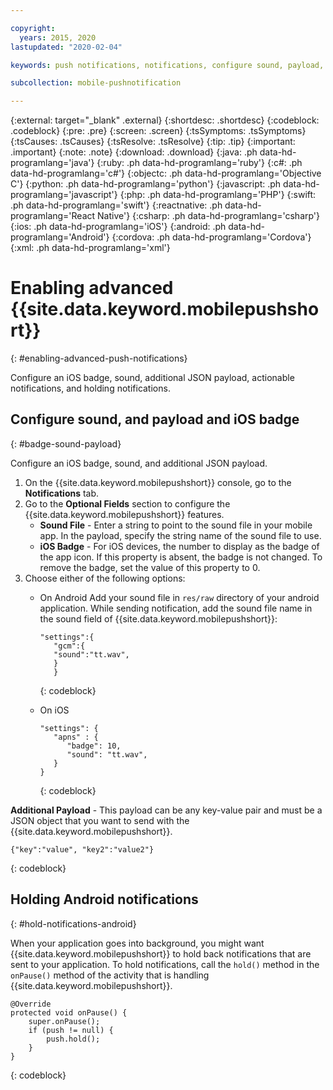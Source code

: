 ```yaml
---

copyright:
  years: 2015, 2020
lastupdated: "2020-02-04"

keywords: push notifications, notifications, configure sound, payload, ios badge, holding android notification

subcollection: mobile-pushnotification

---
```


{:external: target="_blank" .external}
{:shortdesc: .shortdesc}
{:codeblock: .codeblock}
{:pre: .pre}
{:screen: .screen}
{:tsSymptoms: .tsSymptoms}
{:tsCauses: .tsCauses}
{:tsResolve: .tsResolve}
{:tip: .tip}
{:important: .important}
{:note: .note}
{:download: .download}
{:java: .ph data-hd-programlang='java'}
{:ruby: .ph data-hd-programlang='ruby'}
{:c#: .ph data-hd-programlang='c#'}
{:objectc: .ph data-hd-programlang='Objective C'}
{:python: .ph data-hd-programlang='python'}
{:javascript: .ph data-hd-programlang='javascript'}
{:php: .ph data-hd-programlang='PHP'}
{:swift: .ph data-hd-programlang='swift'}
{:reactnative: .ph data-hd-programlang='React Native'}
{:csharp: .ph data-hd-programlang='csharp'}
{:ios: .ph data-hd-programlang='iOS'}
{:android: .ph data-hd-programlang='Android'}
{:cordova: .ph data-hd-programlang='Cordova'}
{:xml: .ph data-hd-programlang='xml'}

# Enabling advanced {{site.data.keyword.mobilepushshort}}
{: #enabling-advanced-push-notifications}

Configure an iOS badge, sound, additional JSON payload, actionable notifications, and holding notifications.

## Configure sound, and payload and iOS badge
{: #badge-sound-payload}

Configure an iOS badge, sound, and additional JSON payload.

1. On the {{site.data.keyword.mobilepushshort}} console, go to the **Notifications** tab.
1. Go to the **Optional Fields** section to configure the {{site.data.keyword.mobilepushshort}} features. 
   - **Sound File** - Enter a string to point to the sound file in your mobile app. In the payload, specify the string name of the sound file to use.
   - **iOS Badge** - For iOS devices, the number to display as the badge of the app icon. If this property is absent, the badge is not changed. To remove the badge, set the value of this property to 0.
1. Choose either of the following options:	
   - On Android
      Add your sound file in `res/raw` directory of your android application. While sending notification, add the sound file name in the sound field of {{site.data.keyword.mobilepushshort}}:

      ```
      "settings":{
         "gcm":{
         "sound":"tt.wav",
    	 }
    	 }  
      ```
      {: codeblock}	
	
   - On iOS
      ```
      "settings": {
         "apns" : {
            "badge": 10,
            "sound": "tt.wav",
         }
      }
      ``` 
      {: codeblock}

**Additional Payload** - This payload can be any key-value pair and must be a JSON object that you want to send with the {{site.data.keyword.mobilepushshort}}.

```
{"key":"value", "key2":"value2"}
```
{: codeblock}

## Holding Android notifications 
{: #hold-notifications-android}

When your application goes into background, you might want {{site.data.keyword.mobilepushshort}} to hold back notifications that are sent to your application. To hold notifications, call the `hold()` method in the `onPause()` method of the activity that is handling {{site.data.keyword.mobilepushshort}}.

```
@Override
protected void onPause() {
    super.onPause();
    if (push != null) {
        push.hold();
    }
} 
```
{: codeblock}
